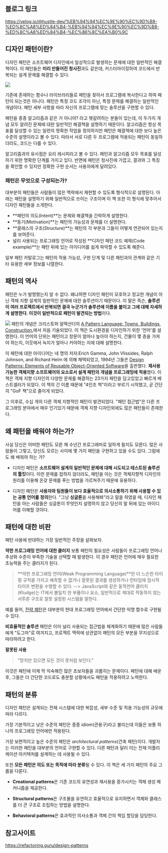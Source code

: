 ## 블로그 링크

https://velog.io/@hustle-dev/%EB%94%94%EC%9E%90%EC%9D%B8-%ED%8C%A8%ED%84%B4-%EB%94%94%EC%9E%90%EC%9D%B8-%ED%8C%A8%ED%84%B4-%EC%86%8C%EA%B0%9C

## 디자인 패턴이란?

디자인 패턴은 소프트웨어 디자인에서 일상적으로 발생하는 문제에 대한 일반적인 해결책이다. 이 패턴들은 **미리 만들어진 청사진**과도 같은데, 커스터마이징하여 코드에서 반복되는 설계 문제를 해결할 수 있다.

![](https://images.velog.io/images/hustle-dev/post/cc0a76bc-305c-43ac-ad4e-b757612ed1bd/image.png)

기존에 존재하는 함수나 라이브러리들로 패턴을 찾아서 프로그램에 복사한다고 하여 패턴이 되는것은 아니다. 패턴은 특정 코드 조각이 아닌, 특정 문제를 해결하는 일반적인 개념이다. 패턴 세부 사항을 따라 자신의 프로그램에 맞는 솔루션을 구현할 수 있다.

패턴을 종종 알고리즘과 같은 거 아니야? 라고 헷갈려하는 분들이 있는데, 이 두가지 개념 모두 알려진 문제에 대한 일반적인 해결책을 설명하기 때문이다. 알고리즘은 항상 목표를 달성할 수 있는 일련의 명확한 작업을 정의하지만 패턴은 해결책에 대한 보다 높은 수준의 설명이라고 볼 수 있다. 따라서 서로 다른 두 프로그램에 적용되는 패턴이 동일하더라도, 코드는 다를 수 있다.

알고리즘과의 유사점은 요리 레시피라고 볼 수 있다. 패턴과 알고리즘 모두 목표를 달성하기 위한 명확한 단계를 가지고 있다. 반면에 패턴은 청사진에 가깝고, 결과와 그 특징을 확인할 수 있지만 정확한 구현 순서는 사용자에게 달려있다.

### 패턴은 무엇으로 구성되는가?

대부분의 패턴들은 사람들이 많은 맥락에서 재현할 수 있도록 형식적으로 설명된다. 아래는 패턴을 설명하기 위해 일반적으로 쓰이는 구조이며 이 책 또한 이 형식에 맞추어서 디자인 패턴들을 소개한다.

- **패턴의 의도(Intent)**는 문제와 해결책을 간략하게 설명한다.
- **동기(Motivation)**는 패턴의 가능성과 문제를 더 설명한다.
- **클래스의 구조(Structure)**는 패턴의 각 부분과 그들이 어떻게 연관되어 있는지를 보여준다.
- 널리 사용되는 프로그래밍 언어로 작성된 **디자인 패턴 코드 예제(Code example)**는 패턴 뒤에 있는 아이디어를 쉽게 파악할 수 있도록 해준다.

일부 패턴 카탈로그는 패턴의 적용 가능성, 구현 단계 및 다른 패턴과의 관계와 같은 기타 유용한 세부 정보를 나열한다.

## 패턴의 역사

패턴은 누가 발명했는지 알 수 없다. 왜냐하면 디자인 패턴이 모호하고 정교한 개념이 아닌 객체 지향 설계의 일반적인 문제에 대한 솔루션이기 때문이다. 이 말은 즉슨, **솔루션이 여러 프로젝트에서 반복되면 결국 누군가가 솔루션에 이름을 붙이고 그에 대해 자세하게 설명한다. 이것이 일반적으로 패턴이 발견되는 방법**이다.

![](https://images.velog.io/images/hustle-dev/post/ffa0bf97-d0d0-41ad-9324-419befd14803/image.png)
패턴의 개념은 크리스토퍼 알렉산더의 [A Pattern Language: Towns, Buildings, Construction.](https://www.amazon.com/Pattern-Language-Buildings-Construction-Environmental/dp/0195019199)에서 처음 기술되었다. 이 책은 도시환경을 디자인하기 위한 '언어'를 설명한다. 이 언어의 단위는 패턴이고 창문이 얼마나 높아야 하는지, 건물이 몇 층을 가져야 하는지, 이웃에서 녹지가 얼마나 커야하는 지에 대해 설명한다.

이 패턴에 대한 아이디어는 네 명의 저자:Erich Gamma, John Vlissides, Ralph Johnson, and Richard Helm 에 의해 채택되었고, 1994년 그들은 [Design Patterns: Elements of Reusable Object-Oriented Software](https://www.amazon.com/gp/product/0201633612/)을 출판했다. **재사용 가능한 객체지향 소프트웨어의 요소로서 설계 패턴의 개념을 프로그래밍에 적용**했다. 이 책은 객체 지향 디자인의 다양한 문제를 해결하는 23가지 패턴을 담고있었고 빠르게 베스트셀러가 되었다. 이 책의 긴 이름 때문에 "4인조 책"이라고 부르기 시작했고, 곧 간단히 "GoF 책"으로 줄이게 되었다.

그 이후로, 수십 개의 다른 객체 지향적인 패턴이 발견되었다. "패턴 접근법"은 다른 프로그래밍 분야에서 매우 인기있기 때문에 객체 지향 디자인외에도 많은 패턴들이 존재한다.

## 왜 패턴을 배워야 하는가?

사실 당신은 어떠한 패턴도 모른 채 수년간 프로그래머로 일하게 될지도 모른다. 많은 사람들이 그렇고, 당신도 모르는 사이에 몇 가지 패턴을 구현하고 있을 수도 있다. 그럼에도 왜 배워야 하는 가?

- 디자인 패턴은 **소프트웨어 설계의 일반적인 문제에 대해 시도되고 테스트된 솔루션의 툴킷**이다. 이런 문제를 접하지 않더라도, 패턴을 아는 것은 객체지향적 디자인의 원리를 이용해 온갖 문제를 푸는 방법을 가르쳐주기 때문에 유용하다.

- 디자인 패턴은 **사용자와 팀원들이 보다 효율적으로 의사소통하기 위해 사용할 수 있는 공통 언어를 정의**한다. "그냥 **싱글톤**을 사용해봐"라고 말을 하였을 때, 디자인 패턴을 아는 사람들은 싱글톤이 무엇인지 설명하지 않고 당신의 말 뒤에 있는 아이디어를 이해할 것이다.

## 패턴에 대한 비판

패턴 사용에 반대하는 가장 일반적인 주장을 살펴보자.

**약한 프로그래밍 언어에 대한 클러지**
보통 패턴의 필요성은 사람들이 프로그래밍 언어나 추상화 수준이 부족한 기술을 선택할 때 발생한다. 이 경우 패턴은 언어에 매우 필요한 초능력을 주는 클러지가 된다.

> **약한 프로그래밍 언어(Weak Programming Language)**란 더 느슨한 타이핑 규칙을 가지고 예측할 수 없거나 잘못된 결과를 생성하거나 런타임에 암시적 타이프 변환을 수행할 수 있다. --> JavaScript와 같은 동적언어
> 클러지(Kludge)는 IT에서 불일치 한 부품이나 요소, 일반적으로 제대로 작동하지 않는 서투른 구조로 잘못 설정된 시스템을 말한다.

예를 들어, [전략 패턴](https://refactoring.guru/design-patterns/strategy)은 대부분의 현대 프로그래밍 언어에서 간단한 익명 함수로 구현될 수 있다.

**비효율적인 솔루션**
패턴은 이미 널리 사용되는 접근법을 체계화하기 때문에 많은 사람들에게 "도그마"로 여겨지고, 프로젝트 맥락에 상관없이 패턴의 모든 부분을 무지성으로 따라하려고 한다.

**잘못된 사용**

> "망치만 있으면 모든 것이 못처럼 보인다."

이것은 패턴에 이제 막 익숙해진 많은 초보자들을 괴롭히는 문제이다. 패턴에 대해 배운 후, 그들은 더 간단한 코드로도 충분할 상황에서도 패턴을 적용하려고 노력한다.

## 패턴의 분류

디자인 패턴은 설계되는 전체 시스템에 대한 복잡성, 세부 수준 및 적용 가능성의 규모에 따라 다르다.

가장 기본적이고 낮은 수준의 패턴은 종종 _idiom_(관용구)라고 불리는데 이들은 보통 하나의 프로그래밍 언어에만 적용된다.

가장 보편적이고 높은 수준의 패턴은 _architectural patterns_(건축 패턴)이다. 개발자는 이러한 패턴을 대부분의 언어로 구현할 수 있다. 다른 패턴과 달리 이는 전체 어플리케이션 아키텍처를 설계하는 데 사용될 수 있다.

또한 **모든 패턴은 의도 또는 목적에 따라 분류**될 수 있다. 이 책은 세 가지 패턴의 주요 그룹을 다룬다.

- **Creational patterns**은 기존 코드의 유연성과 재사용을 증가시키는 객체 생성 메커니즘을 제공한다.

- **Structural patterns**은 구조물을 유연하고 효율적으로 유지하면서 객체와 클래스를 더 큰 구조로 조립하는 방법을 설명한다.

- **Behavioral patterns**은 효과적인 의사소통과 객체 간의 책임 할당을 담당한다.

## 참고사이트

https://refactoring.guru/design-patterns
